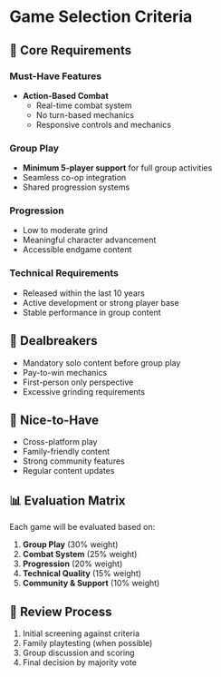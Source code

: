 # Game Selection Criteria

## 🎯 Core Requirements

### Must-Have Features
- **Action-Based Combat**
  - Real-time combat system
  - No turn-based mechanics
  - Responsive controls and mechanics

### Group Play
- **Minimum 5-player support** for full group activities
- Seamless co-op integration
- Shared progression systems

### Progression
- Low to moderate grind
- Meaningful character advancement
- Accessible endgame content

### Technical Requirements
- Released within the last 10 years
- Active development or strong player base
- Stable performance in group content

## 🚫 Dealbreakers
- Mandatory solo content before group play
- Pay-to-win mechanics
- First-person only perspective
- Excessive grinding requirements

## 🌟 Nice-to-Have
- Cross-platform play
- Family-friendly content
- Strong community features
- Regular content updates

## 📊 Evaluation Matrix
Each game will be evaluated based on:
1. **Group Play** (30% weight)
2. **Combat System** (25% weight)
3. **Progression** (20% weight)
4. **Technical Quality** (15% weight)
5. **Community & Support** (10% weight)

## 🔄 Review Process
1. Initial screening against criteria
2. Family playtesting (when possible)
3. Group discussion and scoring
4. Final decision by majority vote

